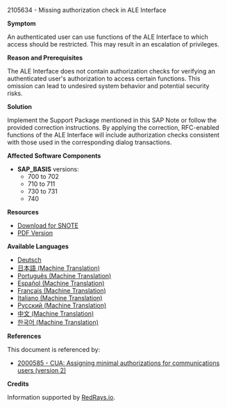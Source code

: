 2105634 - Missing authorization check in ALE Interface

**Symptom**

An authenticated user can use functions of the ALE Interface to which access should be restricted. This may result in an escalation of privileges.

**Reason and Prerequisites**

The ALE Interface does not contain authorization checks for verifying an authenticated user's authorization to access certain functions. This omission can lead to undesired system behavior and potential security risks.

**Solution**

Implement the Support Package mentioned in this SAP Note or follow the provided correction instructions. By applying the correction, RFC-enabled functions of the ALE Interface will include authorization checks consistent with those used in the corresponding dialog transactions.

**Affected Software Components**

- **SAP_BASIS** versions:
  - 700 to 702
  - 710 to 711
  - 730 to 731
  - 740

**Resources**

- [Download for SNOTE](https://notesdownloads.sap.com/note/0040000012500992017)
- [PDF Version](https://userapps.support.sap.com/sap/support/sfm/notes/print/0002105634?language=en-US&token=6F20A0A46AAE39502E889E1DFECC0364)

**Available Languages**

- [Deutsch](https://me.sap.com/notes/0002105634/D)
- [日本語 (Machine Translation)](https://me.sap.com/notes/0002105634/J)
- [Português (Machine Translation)](https://me.sap.com/notes/0002105634/P)
- [Español (Machine Translation)](https://me.sap.com/notes/0002105634/S)
- [Français (Machine Translation)](https://me.sap.com/notes/0002105634/F)
- [Italiano (Machine Translation)](https://me.sap.com/notes/0002105634/I)
- [Русский (Machine Translation)](https://me.sap.com/notes/0002105634/R)
- [中文 (Machine Translation)](https://me.sap.com/notes/0002105634/1)
- [한국어 (Machine Translation)](https://me.sap.com/notes/0002105634/3)

**References**

This document is referenced by:
- [2000585 - CUA: Assigning minimal authorizations for communications users (version 2)](https://me.sap.com/notes/2000585)

**Credits**

Information supported by [RedRays.io](https://redrays.io).